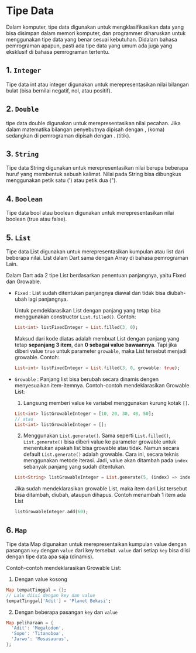# Tipe Data

Dalam komputer, tipe data digunakan untuk mengklasifikasikan data yang bisa disimpan dalam memori komputer, dan programmer diharuskan untuk menggunakan tipe data yang benar sesuai kebutuhan. Didalam bahasa pemrograman apapun, pasti ada tipe data yang umum ada juga yang eksklusif di bahasa pemrograman tertentu.

## 1. `Integer`

Tipe data int atau integer digunakan untuk merepresentasikan nilai bilangan bulat (bisa bernilai negatif, nol, atau positif).

## 2. `Double`

tipe data double digunakan untuk merepresentasikan nilai pecahan. Jika dalam matematika bilangan penyebutnya dipisah dengan , (koma) sedangkan di pemrograman dipisah dengan . (titik).

## 3. `String`

Tipe data String digunakan untuk merepresentasikan nilai berupa beberapa huruf yang membentuk sebuah kalimat. Nilai pada String bisa dibungkus menggunakan petik satu (') atau petik dua (").

## 4. `Boolean`

Tipe data bool atau boolean digunakan untuk merepresentasikan nilai boolean (true atau false).

## 5. `List`

Tipe data List digunakan untuk merepresentasikan kumpulan atau list dari beberapa nilai. List dalam Dart sama dengan Array di bahasa pemrograman Lain.

Dalam Dart ada 2 tipe List berdasarkan penentuan panjangnya, yaitu Fixed dan Growable.
- `Fixed` : List sudah ditentukan panjangnya diawal dan tidak bisa diubah-ubah lagi panjangnya.

    Untuk pemdeklarasikan List dengan panjang yang tetap bisa menggunakan constructor `List.filled()`.
    Contoh:
    ```dart
    List<int> listFixedInteger = List.filled(3, 0);
    ```
    Maksud dari kode diatas adalah membuat List dengan panjang yang tetap **sepanjang 3 item**, dan **0 sebagai value bawaannya**.
    Tapi jika diberi value `true` untuk parameter `growable`, maka List tersebut menjadi growable.
    Contoh:
    ```dart
    List<int> listFixedInteger = List.filled(3, 0, growable: true);
    ```

- `Growable` : Panjang list bisa berubah secara dinamis dengen menyesuaikan item-itemnya.
    Contoh-contoh mendeklarasikan Growable List:
    1. Langsung memberi value ke variabel menggunakan kurung kotak `[]`.
    ```dart
    List<int> listGrowableInteger = [10, 20, 30, 40, 50];
    // atau
    List<int> listGrowableInteger = [];
    ```
    2. Menggunakan `List.generate()`.
    Sama seperti `List.filled()`, `List.generate()` bisa diberi value ke parameter growable untuk menentukan apakah list bisa growable atau tidak. Namun secara default `List.generate()` adalah growable.
    Cara ini, secara teknis menggunakan metode iterasi. Jadi, value akan ditambah pada `index` sebanyak panjang yang sudah ditentukan.  
    ```dart
    List<String> listGrowableInteger = List.generate(5, (index) => index * index);
    ```

    Jika sudah mendeklarasikan growable List, maka item dari List tersebut bisa ditambah, diubah, ataupun dihapus.
    Contoh menambah 1 item ada List
    ```dart
    listGrowableInteger.add(60);
    ```

## 6. `Map`

Tipe data Map digunakan untuk merepresentaikan kumpulan value dengan pasangan `key` dengan `value` dari key tersebut. `value` dari setiap `key` bisa diisi dengan tipe data apa saja (dinamis).

Contoh-contoh mendeklarasikan Growable List:
 1. Dengan value kosong
```dart
Map tempatTinggal = {};
// Lalu diisi dengan key dan value
tempatTinggal['Adit'] = 'Planet Bekasi';
```
 2. Dengan beberapa pasangan `key` dan `value`
```dart
Map peliharaan = {
  'Adit': 'Megalodon',
  'Sopo': 'Titanoboa',
  'Jarwo': 'Mosasaurus',
};
```